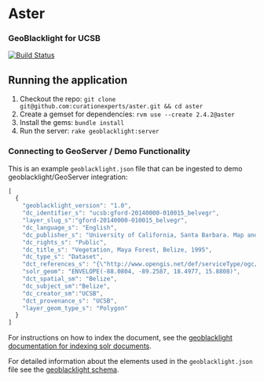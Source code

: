 # Aster
### GeoBlacklight for UCSB
[![Build Status](https://travis-ci.org/curationexperts/aster.svg?branch=master)](https://travis-ci.org/curationexperts/aster)
## Running the application

1. Checkout the repo: 
  `git clone git@github.com:curationexperts/aster.git && cd aster`
1. Create a gemset for dependencies: 
  `rvm use --create 2.4.2@aster`
1. Install the gems: 
  `bundle install` 
1. Run the server: 
  `rake geoblacklight:server`

### Connecting to GeoServer / Demo Functionality

This is an example `geoblacklight.json` file that can be ingested to demo 
geoblacklight/GeoServer integration: 

```javascript
[
  {
    "geoblacklight_version": "1.0",
    "dc_identifier_s": "ucsb:gford-20140000-010015_belvegr",
    "layer_slug_s":"gford-20140000-010015_belvegr",
    "dc_language_s": "English",
    "dc_publisher_s": "University of California, Santa Barbara. Map and Imagery Laboratory",
    "dc_rights_s": "Public",
    "dc_title_s": "Vegetation, Maya Forest, Belize, 1995",
    "dc_type_s": "Dataset",
    "dct_references_s": "{\"http://www.opengis.net/def/serviceType/ogc/wfs\":\"http://geoservices-sandbox.library.ucsb.edu:8080/geoserver/ucsb/ows?service=WFS\",\"http://www.opengis.net/def/serviceType/ogc/wms\":\"http://geoservices-sandbox.library.ucsb.edu:8080/geoserver/ucsb/wms?service=WMS\"}",
    "solr_geom": "ENVELOPE(-88.0804, -89.2587, 18.4977, 15.8808)",
    "dct_spatial_sm": "Belize",
    "dc_subject_sm":"Belize",
    "dc_creator_sm":"UCSB",
    "dct_provenance_s": "UCSB",
    "layer_geom_type_s": "Polygon"
  }
]
```

For instructions on how to index the document, see the [geoblacklight documentation for indexing solr documents](http://geoblacklight.org/tutorial/2015/02/09/index-solr-documents.html).

For detailed information about the elements used in the `geoblacklight.json` file see the [geoblacklight schema](https://github.com/geoblacklight/geoblacklight/blob/master/schema/geoblacklight-schema.md).

